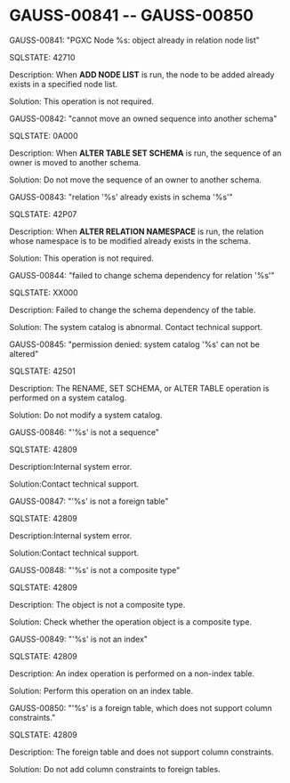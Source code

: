 # GAUSS-00841 -- GAUSS-00850<a name="EN-US_TOPIC_0302073345"></a>

GAUSS-00841: "PGXC Node %s: object already in relation node list"

SQLSTATE: 42710

Description: When  **ADD NODE LIST**  is run, the node to be added already exists in a specified node list.

Solution: This operation is not required.

GAUSS-00842: "cannot move an owned sequence into another schema"

SQLSTATE: 0A000

Description: When  **ALTER TABLE SET SCHEMA**  is run, the sequence of an owner is moved to another schema.

Solution: Do not move the sequence of an owner to another schema.

GAUSS-00843: "relation '%s' already exists in schema '%s'"

SQLSTATE: 42P07

Description: When  **ALTER RELATION NAMESPACE**  is run, the relation whose namespace is to be modified already exists in the schema.

Solution: This operation is not required.

GAUSS-00844: "failed to change schema dependency for relation '%s'"

SQLSTATE: XX000

Description: Failed to change the schema dependency of the table.

Solution: The system catalog is abnormal. Contact technical support.

GAUSS-00845: "permission denied: system catalog '%s' can not be altered"

SQLSTATE: 42501

Description: The RENAME, SET SCHEMA, or ALTER TABLE operation is performed on a system catalog.

Solution: Do not modify a system catalog.

GAUSS-00846: "'%s' is not a sequence"

SQLSTATE: 42809

Description:Internal system error.

Solution:Contact technical support.

GAUSS-00847: "'%s' is not a foreign table"

SQLSTATE: 42809

Description:Internal system error.

Solution:Contact technical support.

GAUSS-00848: "'%s' is not a composite type"

SQLSTATE: 42809

Description: The object is not a composite type.

Solution: Check whether the operation object is a composite type.

GAUSS-00849: "'%s' is not an index"

SQLSTATE: 42809

Description: An index operation is performed on a non-index table.

Solution: Perform this operation on an index table.

GAUSS-00850: "'%s' is a foreign table, which does not support column constraints."

SQLSTATE: 42809

Description: The foreign table and does not support column constraints.

Solution: Do not add column constraints to foreign tables.

